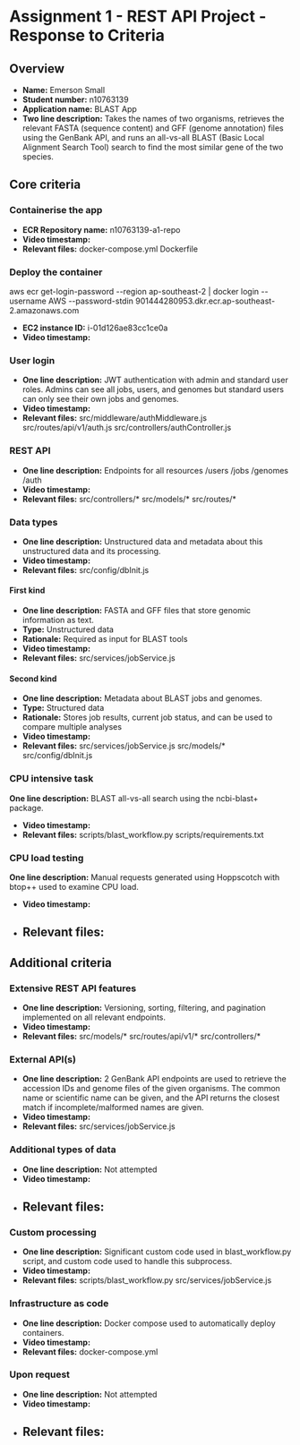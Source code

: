 Assignment 1 - REST API Project - Response to Criteria
================================================

Overview
------------------------------------------------

- **Name:** Emerson Small
- **Student number:** n10763139
- **Application name:** BLAST App
- **Two line description:** Takes the names of two organisms, retrieves
the relevant FASTA (sequence content) and GFF (genome annotation) files using the
GenBank API, and runs an all-vs-all BLAST (Basic Local Alignment Search Tool) search 
to find the most similar gene of the two species.


Core criteria
------------------------------------------------

### Containerise the app

- **ECR Repository name:** n10763139-a1-repo
- **Video timestamp:**
- **Relevant files:**
    docker-compose.yml
    Dockerfile

### Deploy the container
aws ecr get-login-password --region ap-southeast-2 | docker login --username AWS --password-stdin 901444280953.dkr.ecr.ap-southeast-2.amazonaws.com
- **EC2 instance ID:** i-01d126ae83cc1ce0a
- **Video timestamp:**

### User login

- **One line description:** JWT authentication with admin and standard user roles. Admins can see all jobs, users, and genomes but 
standard users can only see their own jobs and genomes.
- **Video timestamp:**
- **Relevant files:**
    src/middleware/authMiddleware.js
    src/routes/api/v1/auth.js
    src/controllers/authController.js

### REST API

- **One line description:** Endpoints for all resources /users /jobs /genomes /auth
- **Video timestamp:**
- **Relevant files:**
    src/controllers/*
    src/models/*
    src/routes/*

### Data types

- **One line description:** Unstructured data and metadata about this unstructured data and its processing.
- **Video timestamp:**
- **Relevant files:**
    src/config/dbInit.js

#### First kind

- **One line description:** FASTA and GFF files that store genomic information as text.
- **Type:** Unstructured data
- **Rationale:** Required as input for BLAST tools
- **Video timestamp:** 
- **Relevant files:**
    src/services/jobService.js

#### Second kind

- **One line description:** Metadata about BLAST jobs and genomes.
- **Type:** Structured data
- **Rationale:** Stores job results, current job status, and can be used to compare multiple analyses
- **Video timestamp:**
- **Relevant files:**
    src/services/jobService.js
    src/models/*
    src/config/dbInit.js

### CPU intensive task

 **One line description:** BLAST all-vs-all search using the ncbi-blast+ package.
- **Video timestamp:** 
- **Relevant files:**
    scripts/blast_workflow.py
    scripts/requirements.txt


### CPU load testing

 **One line description:** Manual requests generated using Hoppscotch with btop++ used to examine CPU load.
- **Video timestamp:** 
- **Relevant files:**
    - 

Additional criteria
------------------------------------------------

### Extensive REST API features

- **One line description:** Versioning, sorting, filtering, and pagination implemented on all relevant endpoints.
- **Video timestamp:**
- **Relevant files:**
    src/models/*
    src/routes/api/v1/*
    src/controllers/*

### External API(s)

- **One line description:** 2 GenBank API endpoints are used to retrieve the accession IDs and 
genome files of the given organisms. The common name or scientific name can be given, and the API
returns the closest match if incomplete/malformed names are given.
- **Video timestamp:**
- **Relevant files:**
    src/services/jobService.js

### Additional types of data

- **One line description:** Not attempted
- **Video timestamp:**
- **Relevant files:**
    - 

### Custom processing

- **One line description:** Significant custom code used in blast_workflow.py script, 
and custom code used to handle this subprocess.
- **Video timestamp:**
- **Relevant files:**
    scripts/blast_workflow.py
    src/services/jobService.js

### Infrastructure as code

- **One line description:** Docker compose used to automatically deploy containers.
- **Video timestamp:**
- **Relevant files:**
    docker-compose.yml

### Upon request

- **One line description:** Not attempted
- **Video timestamp:**
- **Relevant files:**
    - 
